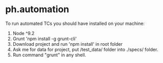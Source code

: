 # ph.automation

To run automated TCs you should have installed on your machine:
1. Node ^9.2
2. Grunt 'npm install -g grunt-cli'
3. Download project and run 'npm install' in root folder
4. Ask me for data for project, put /test_data/ folder into ./specs/ folder.
5. Run command "grunt" in any shell.
